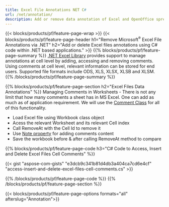 ```yaml
---
title: Excel File Annotations NET C#
url: /net/annotation/
description: Add or remove data annotation of Excel and OpenOffice spreadsheets with just few lines of C# code.
---
```


{{< blocks/products/pf/feature-page-wrap >}}
{{< blocks/products/pf/feature-page-header h1="Remove Microsoft<sup>&reg;</sup> Excel File Annotations via .NET" h2="Add or delete Excel files annotations using C# code within .NET based applications." >}}
{{% blocks/products/pf/feature-page-summary %}}
[.NET Excel Library](/cells/net/) provides support to manage annotations at cell level by adding, accessing and removing comments. Using comments at cell level, relevant information can be stored for end users. Supported file formats include ODS, XLS, XLSX, XLSB and XLSM.
{{% /blocks/products/pf/feature-page-summary  %}}

{{% blocks/products/pf/feature-page-section  h2="Excel Files Data Annotations" %}}
Managing Comments in Worksheets - There is not any limit that how many comments a sheet has in MS Excel. One can add as much as of application requirement. We will use the [Comment Class](https://apireference.aspose.com/cells/net/aspose.cells/comment) for all of this functionality.

+  Load Excel file using Workbook class object
+  Acess the relevant Worksheet and its relevant Cell index
+  Call RemoveAt with the Cell Id to remove it
+  Use [Note property](https://apireference.aspose.com/cells/net/aspose.cells/comment/properties/note) for adding comments content 
+  Save the workbook before & after calling RemoveAt method to compare

{{% blocks/products/pf/feature-page-code h3="C# Code to Access, Insert and Delete Excel Files Cell Comments" %}}


{{< gist "aspose-com-gists" "e3dcb9c341b81d4db3a404ca7cd6e4cf" "access-insert-and-delete-excel-files-cell-comments.cs" >}}

{{% /blocks/products/pf/feature-page-code  %}}
{{% /blocks/products/pf/feature-page-section %}}

{{< blocks/products/pf/feature-page-options formats="all" afterslug="Annotation">}}